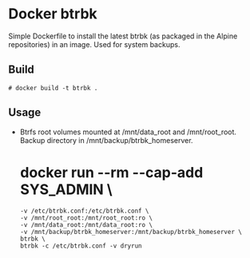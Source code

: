 # Docker btrbk

Simple Dockerfile to install the latest btrbk (as packaged in the Alpine
repositories) in an image. Used for system backups.

## Build

    # docker build -t btrbk .

## Usage

* Btrfs root volumes mounted at /mnt/data_root and /mnt/root_root. Backup
  directory in /mnt/backup/btrbk_homeserver.

    # docker run --rm --cap-add SYS_ADMIN \
      -v /etc/btrbk.conf:/etc/btrbk.conf \
      -v /mnt/root_root:/mnt/root_root:ro \
      -v /mnt/data_root:/mnt/data_root:ro \
      -v /mnt/backup/btrbk_homeserver:/mnt/backup/btrbk_homeserver \
      btrbk \
      btrbk -c /etc/btrbk.conf -v dryrun
